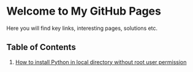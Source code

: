 # Welcome to My GitHub Pages

Here you will find key links, interesting pages, solutions etc. 

## Table of Contents
1. [How to install Python in local directory without root user permission](./localpythoninstall.html)
